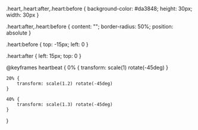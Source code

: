 .heart,.heart:after,.heart:before {
    background-color: #da3848;
    height: 30px;
    width: 30px
}

.heart:after,.heart:before {
    content: "";
    border-radius: 50%;
    position: absolute
}

.heart:before {
    top: -15px;
    left: 0
}

.heart:after {
    left: 15px;
    top: 0
}

@keyframes heartbeat {
    0% {
        transform: scale(1) rotate(-45deg)
    }

    20% {
        transform: scale(1.2) rotate(-45deg)
    }

    40% {
        transform: scale(1.3) rotate(-45deg)
    }
}